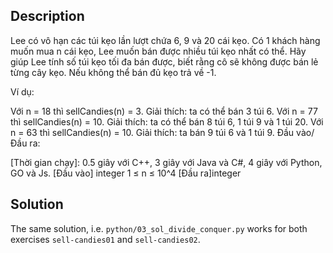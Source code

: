 ## Description
Lee có vô hạn các túi kẹo lần lượt chứa 6, 9 và 20 cái kẹo. Có 1 khách hàng muốn mua n cái kẹo, Lee muốn bán được nhiều túi kẹo nhất có thể. Hãy giúp Lee tính số túi kẹo tối đa bán được, biết rằng cô sẽ không được bán lẻ từng cây kẹo. Nếu không thể bán đủ kẹo trả về -1.

Ví dụ: 

Với n = 18 thì sellCandies(n) = 3.
Giải thích: ta có thể bán 3 túi 6.
Với n = 77 thì sellCandies(n) = 10.
Giải thích: ta có thể bán 8 túi 6, 1 túi 9 và 1 túi 20.
Với n = 63 thì sellCandies(n) = 10.
Giải thích: ta bán 9 túi 6 và 1 túi 9.
Đầu vào/Đầu ra:

[Thời gian chạy]: 0.5 giây với C++, 3 giây với Java và C#, 4 giây với Python, GO và Js.
[Đầu vào] integer
1 ≤ n ≤ 10^4
[Đầu ra]integer


## Solution
The same solution, i.e. `python/03_sol_divide_conquer.py` works for both exercises `sell-candies01` and `sell-candies02`.
